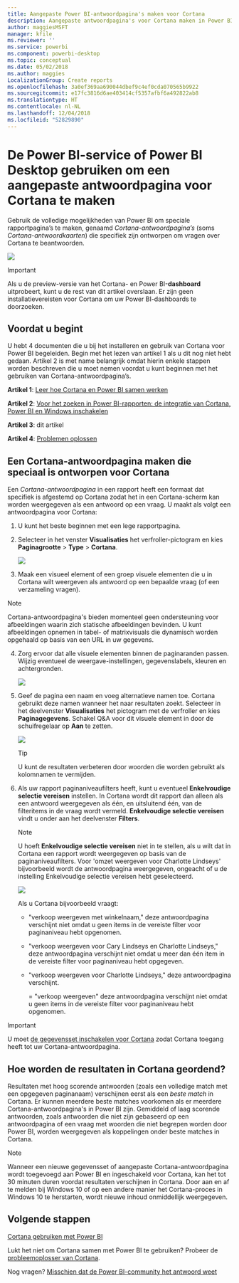 ```yaml
---
title: Aangepaste Power BI-antwoordpagina's maken voor Cortana
description: Aangepaste antwoordpagina's voor Cortana maken in Power BI
author: maggiesMSFT
manager: kfile
ms.reviewer: ''
ms.service: powerbi
ms.component: powerbi-desktop
ms.topic: conceptual
ms.date: 05/02/2018
ms.author: maggies
LocalizationGroup: Create reports
ms.openlocfilehash: 3a0ef369aa690044dbef9c4ef0cda070565b9922
ms.sourcegitcommit: e17fc3816d6ae403414cf5357afbf6a492822ab8
ms.translationtype: HT
ms.contentlocale: nl-NL
ms.lasthandoff: 12/04/2018
ms.locfileid: "52829890"
---
```

# <a name="use-power-bi-service-or-power-bi-desktop-to-create-a-custom-answer-page-for-cortana"></a>De Power BI-service of Power BI Desktop gebruiken om een aangepaste antwoordpagina voor Cortana te maken
Gebruik de volledige mogelijkheden van Power BI om speciale rapportpagina’s te maken, genaamd *Cortana-antwoordpagina’s* (soms *Cortana-antwoordkaarten*) die specifiek zijn ontworpen om vragen over Cortana te beantwoorden.

![](media/service-cortana-answer-cards/power-bi-cortana.png)

> [!IMPORTANT]
> Als u de preview-versie van het Cortana- en Power BI-**dashboard** uitprobeert, kunt u de rest van dit artikel overslaan. Er zijn geen installatievereisten voor Cortana om uw Power BI-dashboards te doorzoeken.
> 
> 

## <a name="before-you-begin"></a>Voordat u begint
U hebt 4 documenten die u bij het installeren en gebruik van Cortana voor Power BI begeleiden. Begin met het lezen van artikel 1 als u dit nog niet hebt gedaan. Artikel 2 is met name belangrijk omdat hierin enkele stappen worden beschreven die u moet nemen voordat u kunt beginnen met het gebruiken van Cortana-antwoordpagina’s.

**Artikel 1**: [Leer hoe Cortana en Power BI samen werken](service-cortana-intro.md)

**Artikel 2**: [Voor het zoeken in Power BI-rapporten: de integratie van Cortana, Power BI en Windows inschakelen](service-cortana-enable.md)

**Artikel 3**: dit artikel

**Artikel 4**: [Problemen oplossen](service-cortana-troubleshoot.md)

## <a name="create-a-cortana-answer-page-designed-specifically-for-cortana"></a>Een Cortana-antwoordpagina maken die speciaal is ontworpen voor Cortana
Een *Cortana-antwoordpagina* in een rapport heeft een formaat dat specifiek is afgestemd op Cortana zodat het in een Cortana-scherm kan worden weergegeven als een antwoord op een vraag. U maakt als volgt een antwoordpagina voor Cortana:

1. U kunt het beste beginnen met een lege rapportpagina.
2. Selecteer in het venster **Visualisaties** het verfroller-pictogram en kies **Paginagrootte** > **Type** > **Cortana**.
   
    ![](media/service-cortana-answer-cards/pbi-cortana-page-size-new.png)
3. Maak een visueel element of een groep visuele elementen die u in Cortana wilt weergeven als antwoord op een bepaalde vraag (of een verzameling vragen).

> [!NOTE]
> Cortana-antwoordpagina's bieden momenteel geen ondersteuning voor afbeeldingen waarin zich statische afbeeldingen bevinden. U kunt afbeeldingen opnemen in tabel- of matrixvisuals die dynamisch worden opgehaald op basis van een URL in uw gegevens. 
> 
> 

4. Zorg ervoor dat alle visuele elementen binnen de paginaranden passen. Wijzig eventueel de weergave-instellingen, gegevenslabels, kleuren en achtergronden.  
   
    ![](media/service-cortana-answer-cards/pbi_cortana_modify-new.png)
5. Geef de pagina een naam en voeg alternatieve namen toe. Cortana gebruikt deze namen wanneer het naar resultaten zoekt. Selecteer in het deelvenster **Visualisaties** het pictogram met de verfroller en kies **Paginagegevens**. Schakel Q&A voor dit visuele element in door de schuifregelaar op **Aan** te zetten.
   
    ![](media/service-cortana-answer-cards/pbi_cortana_names-newer.png)
   
   > [!TIP]
   > U kunt de resultaten verbeteren door woorden die worden gebruikt als kolomnamen te vermijden.
   > 
   > 
6. Als uw rapport paginaniveaufilters heeft, kunt u eventueel **Enkelvoudige selectie vereisen** instellen. In Cortana wordt dit rapport dan alleen als een antwoord weergegeven als één, en uitsluitend één, van de filteritems in de vraag wordt vermeld. **Enkelvoudige selectie vereisen** vindt u onder aan het deelvenster **Filters**.
   
   > [!NOTE]
   > U hoeft **Enkelvoudige selectie vereisen** niet in te stellen, als u wilt dat in Cortana een rapport wordt weergegeven op basis van de paginaniveaufilters. Voor 'omzet weergeven voor Charlotte Lindseys' bijvoorbeeld wordt de antwoordpagina weergegeven, ongeacht of u de instelling Enkelvoudige selectie vereisen hebt geselecteerd.
   > 
   > 
   
     ![](media/service-cortana-answer-cards/pbi-cortana-single-selection-new.png)
   
      Als u Cortana bijvoorbeeld vraagt:
   
   * "verkoop weergeven met winkelnaam," deze antwoordpagina verschijnt niet omdat u geen items in de vereiste filter voor paginaniveau hebt opgenomen.
   * "verkoop weergeven voor Cary Lindseys en Charlotte Lindseys," deze antwoordpagina verschijnt niet omdat u meer dan één item in de vereiste filter voor paginaniveau hebt opgegeven.
   * "verkoop weergeven voor Charlotte Lindseys," deze antwoordpagina verschijnt.
     
     = "verkoop weergeven" deze antwoordpagina verschijnt niet omdat u geen items in de vereiste filter voor paginaniveau hebt opgenomen.

> [!IMPORTANT]
> U moet [de gegevensset inschakelen voor Cortana](service-cortana-enable.md) zodat Cortana toegang heeft tot uw Cortana-antwoordpagina.
> 
> 

## <a name="how-does-cortana-order-the-results"></a>Hoe worden de resultaten in Cortana geordend?
Resultaten met hoog scorende antwoorden (zoals een volledige match met een opgegeven paginanaam) verschijnen eerst als een *beste match* in Cortana. Er kunnen meerdere beste matches voorkomen als er meerdere Cortana-antwoordpagina's in Power BI zijn. Gemiddeld of laag scorende antwoorden, zoals antwoorden die niet zijn gebaseerd op een antwoordpagina of een vraag met woorden die niet begrepen worden door Power BI, worden weergegeven als koppelingen onder beste matches in Cortana.

> [!NOTE]
> Wanneer een nieuwe gegevensset of aangepaste Cortana-antwoordpagina wordt toegevoegd aan Power BI en ingeschakeld voor Cortana, kan het tot 30 minuten duren voordat resultaten verschijnen in Cortana. Door aan en af te melden bij Windows 10 of op een andere manier het Cortana-proces in Windows 10 te herstarten, wordt nieuwe inhoud onmiddellijk weergegeven.
> 
> 

## <a name="next-steps"></a>Volgende stappen
[Cortana gebruiken met Power BI](service-cortana-intro.md)

Lukt het niet om Cortana samen met Power BI te gebruiken?  Probeer de [probleemoplosser van Cortana](service-cortana-troubleshoot.md).

Nog vragen? [Misschien dat de Power BI-community het antwoord weet](http://community.powerbi.com/)

